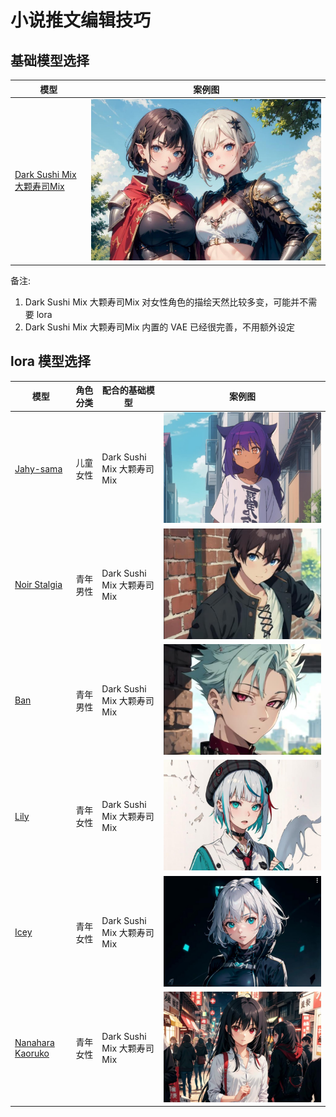 # 小说推文编辑技巧

## 基础模型选择
| 模型 | 案例图 |
| ---- | ---- |
| [Dark Sushi Mix 大颗寿司Mix](https://civitai.com/models/24779?modelVersionId=93208) | ![base-pick1.png](/imgs/base-pick1.png) |

备注:  
1. Dark Sushi Mix 大颗寿司Mix 对女性角色的描绘天然比较多变，可能并不需要 lora  
1. Dark Sushi Mix 大颗寿司Mix 内置的 VAE 已经很完善，不用额外设定  

## lora 模型选择
| 模型 | 角色分类 | 配合的基础模型 | 案例图 |
| ---- | ---- | ---- | ---- |
| [Jahy-sama](https://civitai.com/models/93992/jahy-sama-small-form?modelVersionId=100262) | 儿童女性 | Dark Sushi Mix 大颗寿司Mix | ![lora-pick3.png](/imgs/lora-pick3.png) |
| [Noir Stalgia](https://civitai.com/models/123324/noir-stalgia-ore-dake-haireru-kakushi-dungeon?modelVersionId=134441) | 青年男性 | Dark Sushi Mix 大颗寿司Mix | ![lora-pick1.png](/imgs/lora-pick1.png) |
| [Ban](https://civitai.com/models/122146/ban-nanatsu-no-taizai?modelVersionId=132962) | 青年男性 | Dark Sushi Mix 大颗寿司Mix | ![lora-pick2.png](/imgs/lora-pick2.png) |
| [Lily](https://civitai.com/models/92357/lily-or-wacca?modelVersionId=98465) | 青年女性 | Dark Sushi Mix 大颗寿司Mix | ![lora-pick4.png](/imgs/lora-pick4.png) |
| [Icey](https://civitai.com/models/88565/icey-icey-lora?modelVersionId=94237) | 青年女性 | Dark Sushi Mix 大颗寿司Mix | ![lora-pick5.png](/imgs/lora-pick5.png) |
| [Nanahara Kaoruko](https://civitai.com/models/88458/nanahara-kaoruko-or-otome-wa-boku-ni-koishiteru-futari-no-elder?modelVersionId=94116) | 青年女性 | Dark Sushi Mix 大颗寿司Mix | ![lora-pick6.png](/imgs/lora-pick6.png) |
